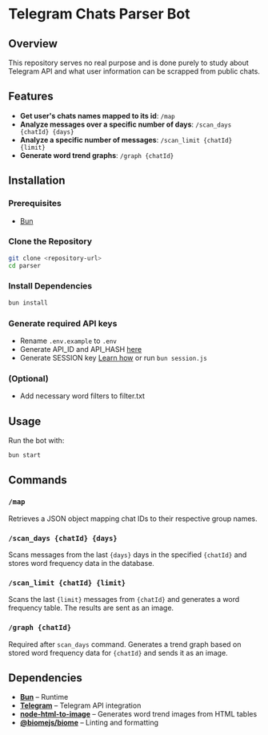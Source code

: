 # Telegram Chats Parser Bot

## Overview

This repository serves no real purpose and is done purely to study about Telegram API
and what user information can be scrapped from public chats.

## Features

- **Get user's chats names mapped to its id**: `/map`
- **Analyze messages over a specific number of days**: `/scan_days {chatId} {days}`
- **Analyze a specific number of messages**: `/scan_limit {chatId} {limit}`
- **Generate word trend graphs**: `/graph {chatId}`

## Installation

### Prerequisites

- [Bun](https://bun.sh/docs/installation)

### Clone the Repository

```sh
git clone <repository-url>
cd parser
```

### Install Dependencies

```sh
bun install
```

### Generate required API keys
- Rename `.env.example` to `.env`
- Generate API_ID and API_HASH [here](https://gram.js.org/getting-started/authorization#getting-api-id-and-api-hash)
- Generate SESSION key [Learn how](https://gram.js.org/getting-started/authorization) or run `bun session.js`

### (Optional)
- Add necessary word filters to filter.txt

## Usage

Run the bot with:

```sh
bun start
```

## Commands

### `/map`

Retrieves a JSON object mapping chat IDs to their respective group names.

### `/scan_days {chatId} {days}`

Scans messages from the last `{days}` days in the specified `{chatId}` and stores word frequency data in the database.

### `/scan_limit {chatId} {limit}`

Scans the last `{limit}` messages from `{chatId}` and generates a word frequency table. The results are sent as an image.

### `/graph {chatId}`

Required after `scan_days` command. Generates a trend graph based on stored word frequency data for `{chatId}` and sends it as an image.

## Dependencies

- [**Bun**](https://bun.sh/) – Runtime
- [**Telegram**](https://www.npmjs.com/package/telegram) – Telegram API integration
- [**node-html-to-image**](https://www.npmjs.com/package/node-html-to-image) – Generates word trend images from HTML tables
- [**@biomejs/biome**](https://www.npmjs.com/package/@biomejs/biome) – Linting and formatting
